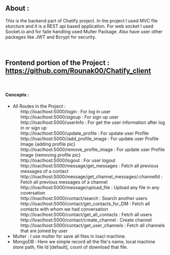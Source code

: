 ## About :
<p>This is the backend part of Chatify project. In the project I used MVC file sturcture and it is a REST api based application.  For web socket I used Socket.io and for faile handling used Multer  Package. Also have user other packages like JWT and Bcrypt for security. </p>
<br/>

## Frontend portion of the Project : https://github.com/Rounak00/Chatify_client

<br/>
<h4>Concepts : </h4>
<ul>
  <li>All Routes in the Project :<br/>
       <ol>http://loaclhost:5000/login : For log in user</ol>
       <ol>http://loaclhost:5000/signup : For sign up user</ol>
       <ol>http://loaclhost:5000/userInfo : For get the user information after log in or sign up</ol>
       <ol>http://loaclhost:5000/update_profile : For update user Profile</ol>
       <ol>http://loaclhost:5000//add_profile_image : For update user Profile Image {adding profile pic}</ol>
       <ol>http://loaclhost:5000/remove_profile_image : For update user Profile Image {removing profile pic}</ol>
       <ol>http://loaclhost:5000/logout : For user logout</ol>
       <ol>http://loaclhost:5000/message/get_messages : Fetch all previous messages of a contact</ol>
       <ol>http://loaclhost:5000/message/get_channel_messages/:channelId : Fetch all previous messages of a channel</ol>
       <ol>http://loaclhost:5000/message/upload_file : Upload any file in any coversation </ol>
       <ol>http://loaclhost:5000/contact/search : Search another users </ol>
       <ol>http://loaclhost:5000/contact/get_contacts_for_DM : Fetch all contacts with whom we had conversation </ol>
       <ol>http://loaclhost:5000/contact/get_all_contacts : Fetch all users</ol>
       <ol>http://loaclhost:5000/contact/create_channel : Create channel </ol>
       <ol>http://loaclhost:5000/contact/get_user_channels : Fetch all channels that are joined by user </ol>
 </li>
<li>
   Multer : I use multer for save all files in loacl machine.
</li>
<li>
     MongoDB : Here we simple record all the file's name, local machine store path, file Id [default], count of download that file.
  </li>
  
</ul>



